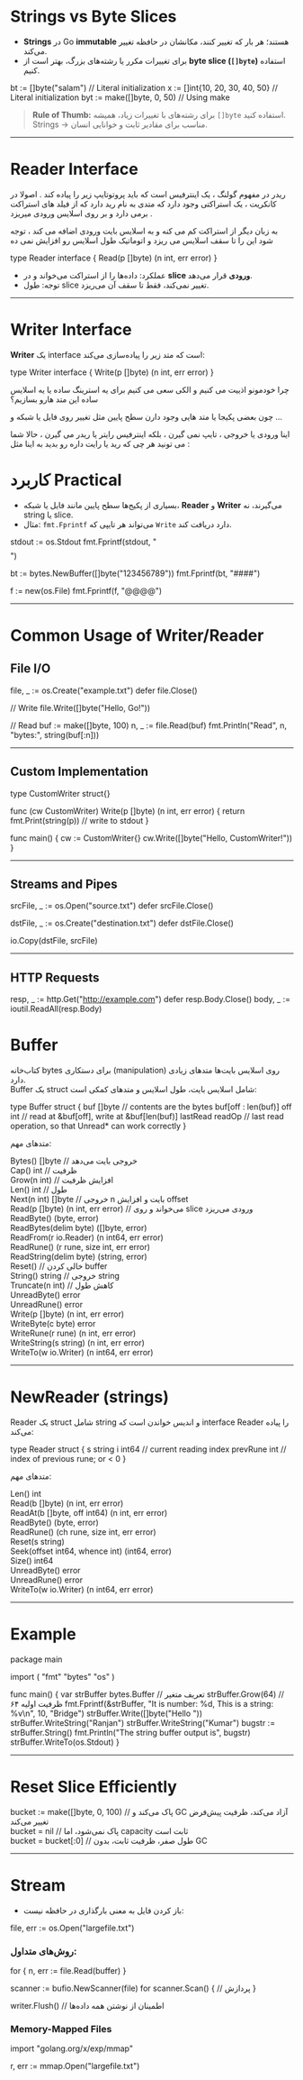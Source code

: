 # Strings vs Byte Slices

- **Strings** در Go **immutable** هستند؛ هر بار که تغییر کنند، مکانشان در حافظه تغییر می‌کند.  
- برای تغییرات مکرر یا رشته‌های بزرگ، بهتر است از **byte slice (`[]byte`)** استفاده کنیم.

bt := []byte("salam")              // Literal initialization
x := []int{10, 20, 30, 40, 50}     // Literal initialization
byt := make([]byte, 0, 50)         // Using make

> **Rule of Thumb:** برای رشته‌های با تغییرات زیاد، همیشه `[]byte` استفاده کنید.  
> Strings → مناسب برای مقادیر ثابت و خوانایی انسان.

---

# Reader Interface


ریدر در مفهوم گولنگ ، یک اینترفیس است که باید پروتوتایپ زیر را پیاده کند . اصولا در کانکریت ، یک استراکتی وجود دارد که متدی به نام رید دارد که از فیلد های استراکت برمی دارد و بر روی اسلایس ورودی میریزد .

به زبان دیگر از استراکت کم می کنه و به اسلایس بایت ورودی اضافه می کند ، توجه شود این را تا سقف اسلایس می ریزد و اتوماتیک طول اسلایس رو افزایش نمی ده

type Reader interface {
	Read(p []byte) (n int, err error)
}

- عملکرد: داده‌ها را از استراکت می‌خواند و در **slice ورودی** قرار می‌دهد.  
- توجه: طول slice تغییر نمی‌کند، فقط تا سقف آن می‌ریزد.

---

# Writer Interface

**Writer** یک interface است که متد زیر را پیاده‌سازی می‌کند:

type Writer interface {
	Write(p []byte) (n int, err error)
}

چرا خودمونو اذییت می کنیم و الکی سعی می کنیم برای یه استرینگ ساده یا یه اسلایس ساده این متد هارو بسازیم؟ 

چون بعضی پکیجا یا متد هایی وجود دارن سطح پایین مثل تغییر روی فایل یا شبکه و ... 

اینا ورودی یا خروجی ، تایپ نمی گیرن ، بلکه اینترفیس رایتر یا ریدر می گیرن ، حالا شما می تونید هر چی که رید یا رایت داره رو بدید به اینا مثل :



# کاربرد Practical

- بسیاری از پکیج‌ها سطح پایین مانند فایل یا شبکه، **Reader** و **Writer** می‌گیرند، نه string یا slice.  
- مثال: `fmt.Fprintf` می‌تواند هر تایپی که `Write` دارد دریافت کند.

stdout := os.Stdout
fmt.Fprintf(stdout, "$$$$")

bt := bytes.NewBuffer([]byte("123456789"))
fmt.Fprintf(bt, "####")

f := new(os.File)
fmt.Fprintf(f, "@@@@")

---

# Common Usage of Writer/Reader

## File I/O

file, _ := os.Create("example.txt")
defer file.Close()

// Write
file.Write([]byte("Hello, Go!"))

// Read
buf := make([]byte, 100)
n, _ := file.Read(buf)
fmt.Println("Read", n, "bytes:", string(buf[:n]))

---

## Custom Implementation

type CustomWriter struct{}

func (cw CustomWriter) Write(p []byte) (n int, err error) {
    return fmt.Print(string(p)) // write to stdout
}

func main() {
    cw := CustomWriter{}
    cw.Write([]byte("Hello, CustomWriter!"))
}

---

## Streams and Pipes

srcFile, _ := os.Open("source.txt")
defer srcFile.Close()

dstFile, _ := os.Create("destination.txt")
defer dstFile.Close()

io.Copy(dstFile, srcFile)

---

## HTTP Requests

resp, _ := http.Get("http://example.com")
defer resp.Body.Close()
body, _ := ioutil.ReadAll(resp.Body)

# Buffer

کتاب‌خانه bytes برای دستکاری (manipulation) روی اسلایس بایت‌ها متدهای زیادی دارد.  
Buffer یک struct شامل اسلایس بایت، طول اسلایس و متدهای کمکی است:

type Buffer struct {
    buf      []byte // contents are the bytes buf[off : len(buf)]
    off      int    // read at &buf[off], write at &buf[len(buf)]
    lastRead readOp // last read operation, so that Unread* can work correctly
}

متدهای مهم:

Bytes() []byte             // خروجی بایت می‌دهد  
Cap() int                  // ظرفیت  
Grow(n int)                // افزایش ظرفیت  
Len() int                  // طول  
Next(n int) []byte         // خروجی n بایت و افزایش offset  
Read(p []byte) (n int, err error)  // می‌خواند و روی slice ورودی می‌ریزد  
ReadByte() (byte, error)  
ReadBytes(delim byte) ([]byte, error)  
ReadFrom(r io.Reader) (n int64, err error)  
ReadRune() (r rune, size int, err error)  
ReadString(delim byte) (string, error)  
Reset()                     // خالی کردن buffer  
String() string             // خروجی string  
Truncate(n int)             // کاهش طول  
UnreadByte() error  
UnreadRune() error  
Write(p []byte) (n int, err error)  
WriteByte(c byte) error  
WriteRune(r rune) (n int, err error)  
WriteString(s string) (n int, err error)  
WriteTo(w io.Writer) (n int64, err error)  

---

# NewReader (strings)

Reader یک struct شامل string و اندیس خواندن است که interface Reader را پیاده می‌کند:

type Reader struct {
	s        string
	i        int64 // current reading index
	prevRune int   // index of previous rune; or < 0
}

متدهای مهم:

Len() int  
Read(b []byte) (n int, err error)  
ReadAt(b []byte, off int64) (n int, err error)  
ReadByte() (byte, error)  
ReadRune() (ch rune, size int, err error)  
Reset(s string)  
Seek(offset int64, whence int) (int64, error)  
Size() int64  
UnreadByte() error  
UnreadRune() error  
WriteTo(w io.Writer) (n int64, err error)  

---

# Example

package main

import (
	"fmt"
	"bytes"
	"os"
)

func main() {
	var strBuffer bytes.Buffer     // تعریف متغیر
	strBuffer.Grow(64)             // ظرفیت اولیه ۶۴
	fmt.Fprintf(&strBuffer, "It is number: %d, This is a string: %v\n", 10, "Bridge")
	strBuffer.Write([]byte("Hello "))
	strBuffer.WriteString("Ranjan")
	strBuffer.WriteString("Kumar")
	bugstr := strBuffer.String()
	fmt.Println("The string buffer output is", bugstr)
	strBuffer.WriteTo(os.Stdout)
}

---

# Reset Slice Efficiently

bucket := make([]byte, 0, 100) // پاک می‌کند و GC آزاد می‌کند، ظرفیت پیش‌فرض تغییر می‌کند  
bucket = nil                   // پاک نمی‌شود، اما capacity ثابت است  
bucket = bucket[:0]            // طول صفر، ظرفیت ثابت، بدون GC

---

# Stream

- باز کردن فایل به معنی بارگذاری در حافظه نیست:

file, err := os.Open("largefile.txt")

### روش‌های متداول:

for {
	n, err := file.Read(buffer)
}

scanner := bufio.NewScanner(file)
for scanner.Scan() {
	// پردازش
}

writer.Flush() // اطمینان از نوشتن همه داده‌ها

### Memory-Mapped Files

import "golang.org/x/exp/mmap"

r, err := mmap.Open("largefile.txt")
